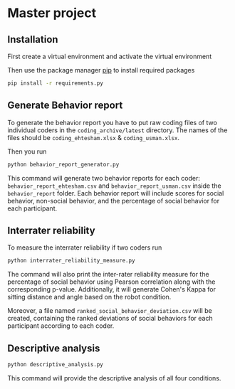 # Master project



## Installation

First create a virtual environment and activate the virtual environment

Then use the package manager [pip](https://pip.pypa.io/en/stable/) to install required packages

```bash
pip install -r requirements.py
```

## Generate Behavior report

To generate the behavior report you have to put raw coding files of two individual coders in the `coding_archive/latest` directory. The names of the files should be `coding_ehtesham.xlsx` & `coding_usman.xlsx`.

Then you run 

```bash
python behavior_report_generator.py
```

This command will generate two behavior reports for each coder: `behavior_report_ehtesham.csv` and `behavior_report_usman.csv` inside the `behavior_report` folder. Each behavior report will include scores for social behavior, non-social behavior, and the percentage of social behavior for each participant.

## Interrater reliability

To measure the interrater reliability if two coders run

```bash
python interrater_reliability_measure.py
```
The command will also print the inter-rater reliability measure for the percentage of social behavior using Pearson correlation along with the corresponding p-value. Additionally, it will generate Cohen's Kappa for sitting distance and angle based on the robot condition.

Moreover, a file named `ranked_social_behavior_deviation.csv` will be created, containing the ranked deviations of social behaviors for each participant according to each coder.


## Descriptive analysis
```bash
python descriptive_analysis.py
```

This command will provide the descriptive analysis of all four conditions.

